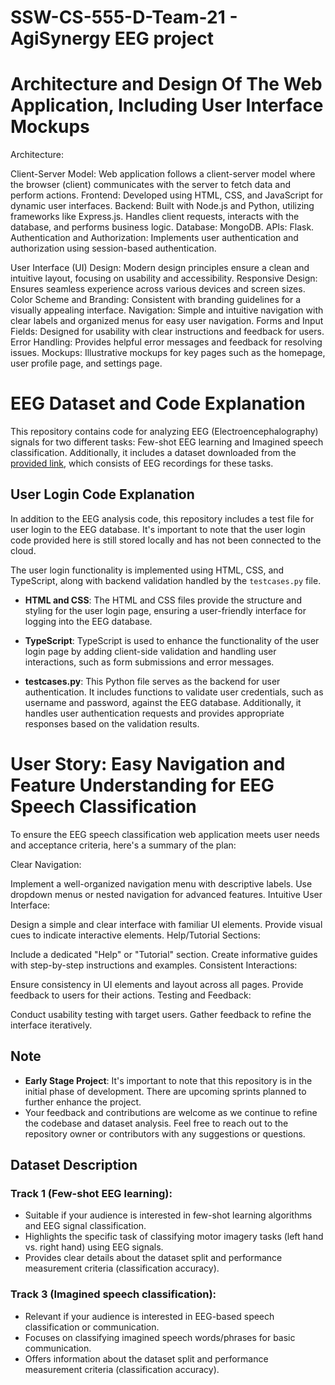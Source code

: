 # SSW-CS-555-D-Team-21 - AgiSynergy EEG project

# Architecture and Design Of The Web Application, Including User Interface Mockups

Architecture:

Client-Server Model: Web application follows a client-server model where the browser (client) communicates with the server to fetch data and perform actions.
Frontend: Developed using HTML, CSS, and JavaScript for dynamic user interfaces.
Backend: Built with Node.js and Python, utilizing frameworks like Express.js. Handles client requests, interacts with the database, and performs business logic.
Database: MongoDB.
APIs: Flask.
Authentication and Authorization: Implements user authentication and authorization using session-based authentication.

User Interface (UI) Design: Modern design principles ensure a clean and intuitive layout, focusing on usability and accessibility.
Responsive Design: Ensures seamless experience across various devices and screen sizes.
Color Scheme and Branding: Consistent with branding guidelines for a visually appealing interface.
Navigation: Simple and intuitive navigation with clear labels and organized menus for easy user navigation.
Forms and Input Fields: Designed for usability with clear instructions and feedback for users.
Error Handling: Provides helpful error messages and feedback for resolving issues.
Mockups: Illustrative mockups for key pages such as the homepage, user profile page, and settings page.

# EEG Dataset and Code Explanation

This repository contains code for analyzing EEG (Electroencephalography) signals for two different tasks: Few-shot EEG learning and Imagined speech classification. Additionally, it includes a dataset downloaded from the [provided link](https://osf.io/pq7vb/), which consists of EEG recordings for these tasks.

## User Login Code Explanation

In addition to the EEG analysis code, this repository includes a test file for user login to the EEG database. It's important to note that the user login code provided here is still stored locally and has not been connected to the cloud.

The user login functionality is implemented using HTML, CSS, and TypeScript, along with backend validation handled by the `testcases.py` file.

- **HTML and CSS**: The HTML and CSS files provide the structure and styling for the user login page, ensuring a user-friendly interface for logging into the EEG database.

- **TypeScript**: TypeScript is used to enhance the functionality of the user login page by adding client-side validation and handling user interactions, such as form submissions and error messages.

- **testcases.py**: This Python file serves as the backend for user authentication. It includes functions to validate user credentials, such as username and password, against the EEG database. Additionally, it handles user authentication requests and provides appropriate responses based on the validation results.

# User Story: Easy Navigation and Feature Understanding for EEG Speech Classification
To ensure the EEG speech classification web application meets user needs and acceptance criteria, here's a summary of the plan:

Clear Navigation:

Implement a well-organized navigation menu with descriptive labels.
Use dropdown menus or nested navigation for advanced features.
Intuitive User Interface:

Design a simple and clear interface with familiar UI elements.
Provide visual cues to indicate interactive elements.
Help/Tutorial Sections:

Include a dedicated "Help" or "Tutorial" section.
Create informative guides with step-by-step instructions and examples.
Consistent Interactions:

Ensure consistency in UI elements and layout across all pages.
Provide feedback to users for their actions.
Testing and Feedback:

Conduct usability testing with target users.
Gather feedback to refine the interface iteratively.

## Note

- **Early Stage Project**: It's important to note that this repository is in the initial phase of development. There are upcoming sprints planned to further enhance the project.
- Your feedback and contributions are welcome as we continue to refine the codebase and dataset analysis. Feel free to reach out to the repository owner or contributors with any suggestions or questions.

## Dataset Description

### Track 1 (Few-shot EEG learning):

- Suitable if your audience is interested in few-shot learning algorithms and EEG signal classification.
- Highlights the specific task of classifying motor imagery tasks (left hand vs. right hand) using EEG signals.
- Provides clear details about the dataset split and performance measurement criteria (classification accuracy).

### Track 3 (Imagined speech classification):

- Relevant if your audience is interested in EEG-based speech classification or communication.
- Focuses on classifying imagined speech words/phrases for basic communication.
- Offers information about the dataset split and performance measurement criteria (classification accuracy).
